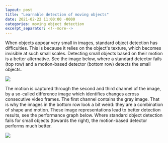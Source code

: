 ```yaml
---
layout: post
title: "Learnable detection of moving objects"
date: 2021-02-22 11:00:00 -0000
categories: moving object detection
excerpt_separator: <!--more-->
---
```


When objects appear very small in images, standard object detection has difficulties. 
This is because it relies on the object's texture, which becomes invisible at such small scales.
Detecting small objects based on their motion is a better alternative. 
See the image below, where a standard detector fails (top row) and a motion-based detector (bottom row) detects the small objects.

<img src="https://gertjanburghouts.github.io/pictures/moving_object_detection.png">

<!--more-->

The motion is captured through the second and third channel of the image, 
by a so-called difference image which identifies changes across consecutive video frames. 
The first channel contains the gray image. 
That is why the images in the bottom row look a bit weird: they are a combination of shape and motion. 
These image representations lead to better detection results, see the performance graph below. 
Where standard object detection fails for small objects (towards the right), the motion-based detector performs much better.  

<img src="https://gertjanburghouts.github.io/pictures/mod_roc.png">
